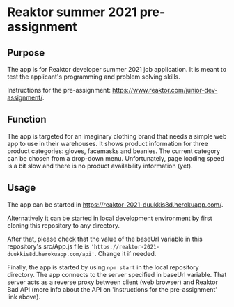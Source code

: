 # Reaktor summer 2021 pre-assignment

## Purpose

The app is for Reaktor developer summer 2021 job application. It is meant to test the applicant's programming and problem solving skills.

Instructions for the pre-assignment: https://www.reaktor.com/junior-dev-assignment/.

## Function

The app is targeted for an imaginary clothing brand that needs a simple web app to use in their warehouses. It shows product information for three product categories: gloves, facemasks and beanies. The current category can be chosen from a drop-down menu. Unfortunately, page loading speed is a bit slow and there is no product availability information (yet).

## Usage

The app can be started in https://reaktor-2021-duukkis8d.herokuapp.com/.

Alternatively it can be started in local development environment by first cloning this repository to any directory.

After that, please check that the value of the baseUrl variable in this repository's src/App.js file is `'https://reaktor-2021-duukkis8d.herokuapp.com/api'`. Change it if needed.

Finally, the app is started by using `npm start` in the local repository directory. The app connects to the server specified in baseUrl variable. That server acts as a reverse proxy between client (web browser) and Reaktor Bad API (more info about the API on 'instructions for the pre-assignment' link above).
